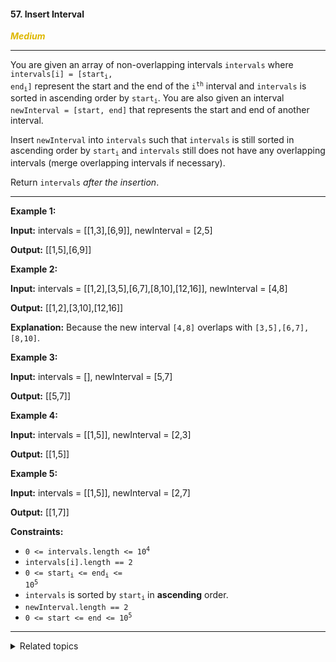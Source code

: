 #### 57. Insert Interval

<span style="color:#deb800">***Medium***</span>
___

You are given an array of non-overlapping intervals `intervals` where <code>intervals[i] = [start<sub>i</sub>, end<sub>i</sub>]</code> represent the start and the end of the <code>i<sup>th</sup></code> interval and `intervals` is sorted in ascending order by <code>start<sub>i</sub></code>. You are also given an interval `newInterval = [start, end]` that represents the start and end of another interval.

Insert `newInterval` into `intervals` such that `intervals` is still sorted in ascending order by <code>start<sub>i</sub></code> and `intervals` still does not have any overlapping intervals (merge overlapping intervals if necessary).

Return `intervals` _after the insertion_.
___

**Example 1:**

**Input:** intervals = [[1,3],[6,9]], newInterval = [2,5]

**Output:** [[1,5],[6,9]] 

**Example 2:**

**Input:** intervals = [[1,2],[3,5],[6,7],[8,10],[12,16]], newInterval = [4,8]

**Output:** [[1,2],[3,10],[12,16]]

**Explanation:** Because the new interval `[4,8]` overlaps with `[3,5],[6,7],[8,10]`.

**Example 3:**

**Input:** intervals = [], newInterval = [5,7]

**Output:** [[5,7]] 

**Example 4:**

**Input:** intervals = [[1,5]], newInterval = [2,3]

**Output:** [[1,5]] 

**Example 5:**

**Input:** intervals = [[1,5]], newInterval = [2,7]

**Output:** [[1,7]] 

**Constraints:**

*   <code>0 <= intervals.length <= 10<sup>4</sup></code>
*   `intervals[i].length == 2`
*   <code>0 <= start<sub>i</sub> <= end<sub>i</sub> <= 10<sup>5</sup></code>
*   `intervals` is sorted by <code>start<sub>i</sub></code> in **ascending** order.
*   `newInterval.length == 2`
*   <code>0 <= start <= end <= 10<sup>5</sup></code>
___

<details><summary>Related topics</summary>

[#Array](https://leetcode.com/tag/array/)

</details>
